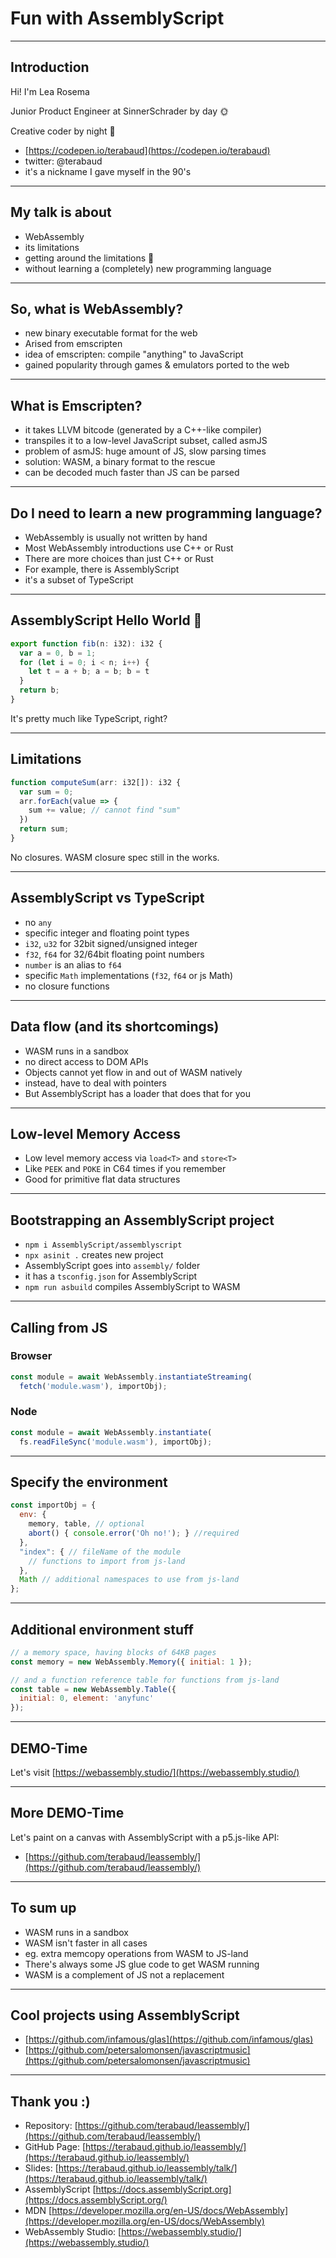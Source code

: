 # Fun with AssemblyScript

-----------------------------------------------

## Introduction

Hi! I'm Lea Rosema

Junior Product Engineer at SinnerSchrader by day 🌞

Creative coder by night 🌙

* [https://codepen.io/terabaud](https://codepen.io/terabaud)
* twitter: @terabaud
* it's a nickname I gave myself in the 90's

-----------------------------------------------

## My talk is about

* WebAssembly
* its limitations
* getting around the limitations 🔨
* without learning a (completely) new programming language

-----------------------------------------------

## So, what is WebAssembly?

* new binary executable format for the web
* Arised from emscripten
* idea of emscripten: compile "anything" to JavaScript
* gained popularity through games & emulators ported to the web

-----------------------------------------------

## What is Emscripten?

* it takes LLVM bitcode (generated by a C++-like compiler)
* transpiles it to a low-level JavaScript subset, called asmJS
* problem of asmJS: huge amount of JS, slow parsing times
* solution: WASM, a binary format to the rescue
* can be decoded much faster than JS can be parsed

-----------------------------------------------

## Do I need to learn a new programming language?

* WebAssembly is usually not written by hand
* Most WebAssembly introductions use C++ or Rust
* There are more choices than just C++ or Rust
* For example, there is AssemblyScript
* it's a subset of TypeScript

-----------------------------------------------

## AssemblyScript Hello World 👋

```js
export function fib(n: i32): i32 {
  var a = 0, b = 1;
  for (let i = 0; i < n; i++) {
    let t = a + b; a = b; b = t
  }
  return b;
}
```

It's pretty much like TypeScript, right?

-----------------------------------------------

## Limitations

```js
function computeSum(arr: i32[]): i32 {
  var sum = 0;
  arr.forEach(value => {
    sum += value; // cannot find "sum"
  })
  return sum;
}
```

No closures. WASM closure spec still in the works.

-----------------------------------------------

## AssemblyScript vs TypeScript

* no `any`
* specific integer and floating point types
* `i32`, `u32` for 32bit signed/unsigned integer
* `f32`, `f64` for 32/64bit floating point numbers
* `number` is an alias to `f64`
* specific `Math` implementations (`f32`, `f64` or js Math)
* no closure functions

-----------------------------------------------

## Data flow (and its shortcomings)

* WASM runs in a sandbox
* no direct access to DOM APIs
* Objects cannot yet flow in and out of WASM natively
* instead, have to deal with pointers
* But AssemblyScript has a loader that does that for you

-----------------------------------------------

## Low-level Memory Access

* Low level memory access via `load<T>` and `store<T>` 
* Like `PEEK` and `POKE` in C64 times if you remember
* Good for primitive flat data structures

-----------------------------------------------

## Bootstrapping an AssemblyScript project

* `npm i AssemblyScript/assemblyscript`
* `npx asinit .` creates new project
* AssemblyScript goes into `assembly/` folder
* it has a `tsconfig.json` for AssemblyScript
* `npm run asbuild` compiles AssemblyScript to WASM

-----------------------------------------------

## Calling from JS

### Browser

```js
const module = await WebAssembly.instantiateStreaming(
  fetch('module.wasm'), importObj);
```

### Node

```js
const module = await WebAssembly.instantiate(
  fs.readFileSync('module.wasm'), importObj);
```

-----------------------------------------------

## Specify the environment

```js
const importObj = {
  env: {
    memory, table, // optional
    abort() { console.error('Oh no!'); } //required
  },
  "index": { // fileName of the module
    // functions to import from js-land
  },
  Math // additional namespaces to use from js-land
};
```

-----------------------------------------------

## Additional environment stuff

```js
// a memory space, having blocks of 64KB pages
const memory = new WebAssembly.Memory({ initial: 1 });

// and a function reference table for functions from js-land
const table = new WebAssembly.Table({
  initial: 0, element: 'anyfunc'
});
```

-----------------------------------------------

## DEMO-Time

Let's visit [https://webassembly.studio/](https://webassembly.studio/)

-----------------------------------------------

## More DEMO-Time

Let's paint on a canvas with AssemblyScript with a p5.js-like API:

* [https://github.com/terabaud/leassembly/](https://github.com/terabaud/leassembly/)

-----------------------------------------------

## To sum up

* WASM runs in a sandbox
* WASM isn't faster in all cases
* eg. extra memcopy operations from WASM to JS-land
* There's always some JS glue code to get WASM running
* WASM is a complement of JS not a replacement

-----------------------------------------------

## Cool projects using AssemblyScript

* [https://github.com/infamous/glas](https://github.com/infamous/glas)
* [https://github.com/petersalomonsen/javascriptmusic](https://github.com/petersalomonsen/javascriptmusic)

-----------------------------------------------

## Thank you :)

* Repository: [https://github.com/terabaud/leassembly/](https://github.com/terabaud/leassembly/)
* GitHub Page: [https://terabaud.github.io/leassembly/](https://terabaud.github.io/leassembly/)
* Slides: [https://terabaud.github.io/leassembly/talk/](https://terabaud.github.io/leassembly/talk/)
* AssemblyScript [https://docs.assemblyScript.org](https://docs.assemblyScript.org/)
* MDN [https://developer.mozilla.org/en-US/docs/WebAssembly](https://developer.mozilla.org/en-US/docs/WebAssembly)
* WebAssembly Studio: [https://webassembly.studio/](https://webassembly.studio/)
